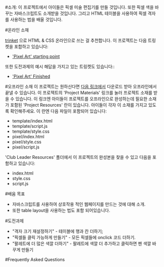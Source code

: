 ﻿---
제목: 픽셀 미술- 클럽 리더를 위한 노트
언어: ko-KR
embeds: "*.png"
materials: [""]
...

#소개:
이 프로젝트에서 아이들은 픽셀 미술 편집기를 만들 것입니다. 또한 픽셀 색을 바꾸는 자바스크립트도 소개받을 것입니다. 그리고 HTML 테이블을 사용하여 픽셀 격자를 사용하는 법을 배울 것입니다.
 
#온라인 소재

[trinket](https://trinket.io/) 으로 HTML & CSS 온라인으로 쓰는 걸 추천합니다. 이 프로젝트는 다음 트링켓을 포합하고 있습니다:

+ ['Pixel Art' starting point](https://trinket.io/html/web-pixel)

또한 도전과제의 예시 해답을 가지고 있는 트링켓도 있습니다::

+ ['Pixel Art' Finished](https://trinket.io/html/0e102a306b)

#오프라인 소재
이 프로젝트는 원하신다면 [다음 링크에서](../offline.html) 다운로드 받아 오프라인에서 끝낼 수 있습니다. 이 프로젝트의 'Project Materials' 링크를 눌러 프로젝트 소재를 받을 수 있습니다. 이 링크엔 아이들이 프로젝트를 오프라인으로 완성하는데 필요한 소재가 포함된 'Project Resources' 란이 있습니다. 아이들이 각자 이 소재를 가지고 있도록 확인해주세요. 이 란엔 다음 파일이 포함되어 있습니다:

+ template/index.html
+ template/script.js
+ template/style.css
+ pixel/index.html
+ pixel/style.css
+ pixel/script.js


'Club Leader Resources' 폴더에서 이 프로젝트의 완성본을 찾을 수 있고 다음을 포함하고 있습니다:

+ index.html
+ style.css
+ script.js

#배움 목표
+ 자바스크립트를 사용하여 상호작용 적인 웹페이지를 만드는 것에 대해 소개.
+ 또한 table layout을 사용하는 법도 포함 되어있습니다.

#도전과제
+ "격자 크기 재설정하기" - 테이블에 행과 칸 더하기;
+ "픽셀들 클릭 가능하게 만들기" - 모든 픽셀들에 onclick 코드 더하기.
+ "팔레트에 더 많은 색깔 더하기" - 팔레트에 색깔 더 추가하고 클릭하면 펜 색깔 바꾸게 만들기 

#Frequently Asked Questions

